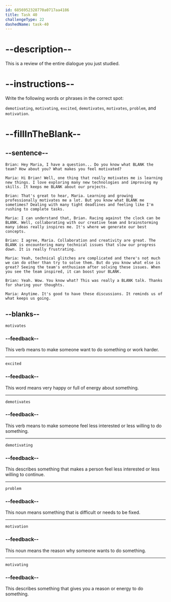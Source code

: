 ```yaml
---
id: 6856952328770a0717aa4186
title: Task 40
challengeType: 22
dashedName: task-40
---
```


<!-- REVIEW -->

# --description--

This is a review of the entire dialogue you just studied.

# --instructions--

Write the following words or phrases in the correct spot:

`demotivating`, `motivating`, `excited`, `demotivates`, `motivates`, `problem`, and `motivation`.

# --fillInTheBlank--

## --sentence--

`Brian: Hey Maria, I have a question... Do you know what BLANK the team? How about you? What makes you feel motivated?`

`Maria: Hi Brian! Well, one thing that really motivates me is learning new things. I love exploring many new technologies and improving my skills. It keeps me BLANK about our projects.`

`Brian: That's great to hear, Maria. Learning and growing professionally motivates me a lot. But you know what BLANK me sometimes? Dealing with many tight deadlines and feeling like I'm rushing to complete tasks.`

`Maria: I can understand that, Brian. Racing against the clock can be BLANK. Well, collaborating with our creative team and brainstorming many ideas really inspires me. It's where we generate our best concepts.`

`Brian: I agree, Maria. Collaboration and creativity are great. The BLANK is encountering many technical issues that slow our progress down. It is really frustrating.`

`Maria: Yeah, technical glitches are complicated and there's not much we can do other than try to solve them. But do you know what else is great? Seeing the team's enthusiasm after solving these issues. When you see the team inspired, it can boost your BLANK.`

`Brian: Yeah. Wow. You know what? This was really a BLANK talk. Thanks for sharing your thoughts.`

`Maria: Anytime. It's good to have these discussions. It reminds us of what keeps us going.`

## --blanks--

`motivates`

### --feedback--

This verb means to make someone want to do something or work harder.

---

`excited`

### --feedback--

This word means very happy or full of energy about something.

---

`demotivates`

### --feedback--

This verb means to make someone feel less interested or less willing to do something.

---

`demotivating`

### --feedback--

This describes something that makes a person feel less interested or less willing to continue.

---

`problem`

### --feedback--

This noun means something that is difficult or needs to be fixed.

---

`motivation`

### --feedback--

This noun means the reason why someone wants to do something.

---

`motivating`

### --feedback--

This describes something that gives you a reason or energy to do something.
